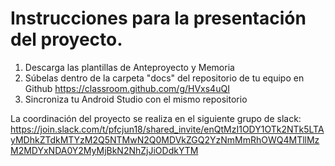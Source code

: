 # Instrucciones para la presentación del proyecto.

1. Descarga las plantillas de Anteproyecto y Memoria
2. Súbelas dentro de la carpeta "docs" del repositorio de tu equipo en Github https://classroom.github.com/g/HVxs4uQI
3. Sincroniza tu Android Studio con el mismo repositorio

La coordinación del proyecto se realiza en el siguiente grupo de slack:
https://join.slack.com/t/pfcjun18/shared_invite/enQtMzI1ODY1OTk2NTk5LTAyMDhkZTdkMTYzM2Q5NTMwN2Q0MDVkZGQ2YzNmMmRhOWQ4MTllMzM2MDYxNDA0Y2MyMjBkN2NhZjJiODdkYTM
